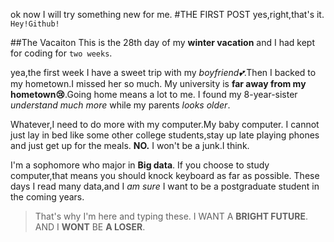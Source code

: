 ok now I will try something new for me.
#THE FIRST POST
yes,right,that's it.
`Hey!Github!`

##The Vacaiton
This is the 28th day of my **winter vacation** and I had kept for coding for `two weeks`.

yea,the first week I have a sweet trip with my *boyfriend💕*.Then I backed to my hometown.I missed her so much.
My university is **far away from my hometown😢**.Going home means a lot to me.
I found my 8-year-sister *understand much more* while my parents *looks older*.

Whatever,I need to do more with my computer.My baby computer.
I cannot just lay in bed like some other college students,stay up late playing phones and just get up for the meals.
**NO.**
I won't be a junk.I think.

I'm a sophomore who major in **Big data**.
If you choose to study computer,that means you should knock keyboard as far as possible.
These days I read many data,and I *am sure* I want to be a postgraduate student in the coming years.

> That's why I'm here and typing these.
> I WANT A **BRIGHT FUTURE**.
> AND I **WONT** BE **A LOSER**.





